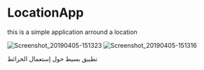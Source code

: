 # LocationApp
this is a simple application arround a location

![Screenshot_20190405-151323](https://user-images.githubusercontent.com/29558298/55644185-683d2900-57d5-11e9-9efd-19264e6351f8.png)
![Screenshot_20190405-151316](https://user-images.githubusercontent.com/29558298/55644183-67a49280-57d5-11e9-8d4f-b517e79d7213.png)

تطبيق بسيط حول إستعمال الخرائط 
